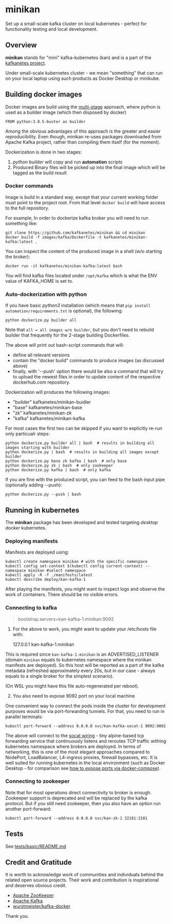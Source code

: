 # minikan

Set up a small-scale kafka cluster on local kubernetes - perfect for functionality testing and local development.

## Overview

**minikan** stands for "mini" kafka-kubernetes (kan) and is a part of the [kafkanetes project](https://github.com/kafkanetes/).

Under small-scale kubernetes cluster - we mean "something" that can run on your local laptop using such products as Docker Desktop or minikube.

## Building docker images

Docker images are build using the [multi-stage](https://docs.docker.com/develop/develop-images/multistage-build/) approach, where python is used as a builder image (which then disposed by docker)

	FROM python:3.8.5-buster as builder
	
Among the obvious advantages of this approach is the greater and easier reproducibility. Even though, minikan re-uses packages downloaded from Apache Kafka project, rather than compiling them itself (for the moment).

Dockerization is done in two stages:

1. *python builder* will copy and run **automation** scripts
2. Produced Binary files will be picked up into the final image which will be tagged as the build result


### Docker commands

Image is build in a standard way, except that your current working folder must point to the project root. From that level `docker build` will have access to the full repository.

For example, In order to dockerize kafka broker you will need to run something like:
	
	git clone https://github.com/kafkanetes/minikan && cd minikan
	docker build -f images/kafka/Dockerfile -t kafkanetes/minikan-kafka:latest .

You can inspect the content of the produced image in a shell (w/o starting the broker):
	
	docker run -it kafkanetes/minikan-kafka:latest bash

You will find kafka files located under `/opt/kafka` which is what the ENV value of KAFKA_HOME is set to.

### Auto-dockerization with python

If you have basic *python3* installation (which means that `pip install automation/requirements.txt` is optional), the following:

	python dockerize.py builder all

Note that  `all = all images w/o builder`, but you don't need to rebuild builder that frequently for the 2-stage building Dockerfiles.

The above will print out bash-script commands that will:

- define all relevant versions
- contain the "docker build" commands to produce images (as discussed above)
- finally, with '--push' option there would be also a command that will try to upload the newest files in order to update content of the respective dockerhub.com repository.

Dockerization will produces the following images:

 - "builder" kafkanetes/minikan-buidler
 - "base" kafkanetes/minikan-base
 - "zk" kafkanetes/minikan-zk
 - "kafka" kafkanetes/minikan-kafka

For most cases the first two can be skipped if you want to explicitly re-run only particualr steps:

	python dockerize.py builder all | bash  # results in building all images starting with builder
	python dockerize.py | bash  # results in building all images except builder
	python dockerize.py base zk kafka | bash  # only base
	python dockerize.py zk | bash  # only zookeeper
	python dockerize.py kafka | bash  # only kafka

If you are fine with the produced script, you can feed to the bash input pipe (optionally adding --push):

	python dockerize.py --push | bash

## Running in kubernetes

The **minikan** package has been developed and tested targeting *desktop docker* kubernetes.

### Deploying manifests

Manifests are deployed using:

	kubectl create namespace minikan # with the specific namespace
	kubectl config set-context $(kubectl config current-context) --namespace minikan #select namespace
	kubectl apply -R -f ./manifests/latest
	kubectl describe deploy/kan-kafka-1 

After playing the manifests, you might want to inspect logs and observe the work of containers. There should be no visible errors.

### Connecting to kafka

> bootstrap.servers=kan-kafka-1.minikan:9092

1. For the above to work, you might want to update your /etc/hosts file with:

	127.0.0.1       kan-kafka-1.minikan

This is required since `kan-kafka-1.minikan` is an ADVERTISED_LISTENER (domain `minikan` equals to kubernetes namespace where the minikan manifests are deployed). So this host will be reported as a part of the kafka metadata (refreshed approximately every 20s, but in our case - always equals to a single broker for the simplest scenario).

(On WSL you might have this file auto-regenerated per reboot).

2. You also need to expose 9092 port on your local machine

One convenient way to connect the pods inside the cluster for development purposes would be via port-forwarding tunnels. For that,
you need to run in parallel terminals:

	kubectl port-forward --address 0.0.0.0 svc/kan-kafka-socat-1 9092:9092

The above will connect to the [socat wiring](https://hub.docker.com/r/alpine/socat/) - tiny alpine-based tcp forwarding service that continuously listens and reroutes TCP traffic withing kubernetes namespace where brokers are deployed. In terms of networking, this is one of the most elegant approaches compared to NodePort, LoadBalancer, L4-ingress proxies, firewall bypasses, etc. It is well suited for running kubernetes in the local environment (such as Docker Desktop - for comparison see [how to expose ports via docker-compose](https://techcommunity.microsoft.com/t5/windows-dev-appconsult/first-steps-with-docker-and-kubernetes-introduction/ba-p/357525)).


### Connecting to zookeeper

Note that for most operations direct connectivity to broker is enough. Zookeeper support is deprecated and will be replaced by the kafka protocol.
But if you still need zookeeper, then you also have an option run another port-forward:

	kubectl port-forward --address 0.0.0.0 svc/kan-zk-1 32181:2181


## Tests

See [tests/basic/README.md](tests/basic/REAME.md)


## Credit and Gratitude

It is worth to acknowledge work of communities and individuals behind the related open source projects. Their work and contribution is inspirational and deserves obvious credit.

- [Apache ZooKeeper](https://zookeeper.apache.org/)
- [Apache Kafka](https://kafka.apache.org/)
- [wurstmeister/kafka-docker](https://github.com/wurstmeister/kafka-docker/)

Thank you.